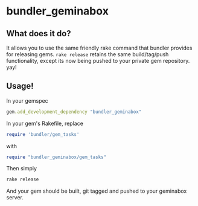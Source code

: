# bundler_geminabox


## What does it do?

It allows you to use the same friendly rake command that bundler provides for releasing gems.
```rake release``` retains the same build/tag/push functionality, except its now being pushed to your private gem repository. yay!

## Usage!

In your gemspec

```ruby
gem.add_development_dependency "bundler_geminabox"
```

In your gem's Rakefile, replace

```ruby
require 'bundler/gem_tasks'
```

with

```ruby
require "bundler_geminabox/gem_tasks"
```

Then simply

```bash
rake release
```

And your gem should be built, git tagged and pushed to your geminabox server.